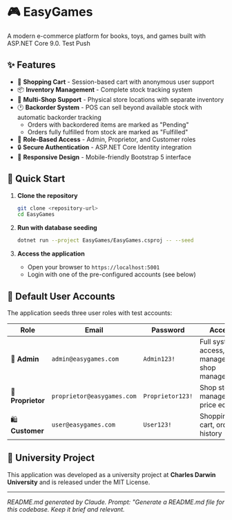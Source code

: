 # 🎮 EasyGames

A modern e-commerce platform for books, toys, and games built with ASP.NET Core 9.0.
Test Push
## ✨ Features

- 🛒 **Shopping Cart** - Session-based cart with anonymous user support
- 📦 **Inventory Management** - Complete stock tracking system
- 🏪 **Multi-Shop Support** - Physical store locations with separate inventory
- 🕐 **Backorder System** - POS can sell beyond available stock with automatic backorder tracking
  - Orders with backordered items are marked as "Pending"
  - Orders fully fulfilled from stock are marked as "Fulfilled"
- 👥 **Role-Based Access** - Admin, Proprietor, and Customer roles
- 🔒 **Secure Authentication** - ASP.NET Core Identity integration
- 📱 **Responsive Design** - Mobile-friendly Bootstrap 5 interface

## 🚀 Quick Start

1. **Clone the repository**
   ```bash
   git clone <repository-url>
   cd EasyGames
   ```

2. **Run with database seeding**
   ```bash
   dotnet run --project EasyGames/EasyGames.csproj -- --seed
   ```

3. **Access the application**
   - Open your browser to `https://localhost:5001`
   - Login with one of the pre-configured accounts (see below)

## 👤 Default User Accounts

The application seeds three user roles with test accounts:

| Role | Email | Password | Access |
|------|-------|----------|---------|
| 🔧 **Admin** | `admin@easygames.com` | `Admin123!` | Full system access, user management, shop management |
| 🏪 **Proprietor** | `proprietor@easygames.com` | `Proprietor123!` | Shop stock management, price editing |
| 🛍️ **Customer** | `user@easygames.com` | `User123!` | Shopping, cart, order history |

## 🎯 University Project

This application was developed as a university project at **Charles Darwin University** and is released under the MIT License.

---
*README.md generated by Claude. Prompt: "Generate a README.md file for this codebase. Keep it brief and relevant.*